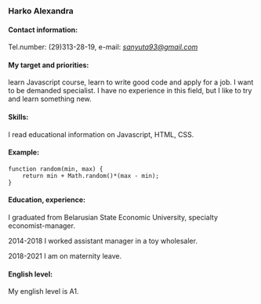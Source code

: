 ### **Harko Alexandra**
#### **Contact information:**
Tel.number: (29)313-28-19, e-mail: *sanyuta93@gmail.com*
#### **My target and priorities:**
learn Javascript course, learn to write good code and apply for a job. I want to be demanded specialist. I have no experience in this field, but I like to try and learn something new.
#### **Skills:**
I read educational information on Javascript, HTML, CSS.
#### **Example:**
```
function random(min, max) {
	return min + Math.random()*(max - min);
}
```

#### **Education, experience:**
I graduated from Belarusian State Economic University, specialty economist-manager. 

2014-2018 I worked assistant manager in a toy wholesaler.

 2018-2021 I am on maternity leave.
#### **English level:**
My english level is A1.
